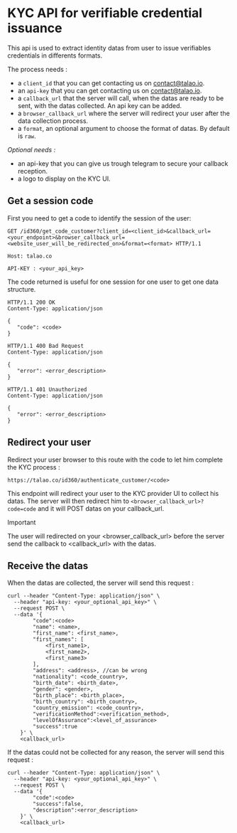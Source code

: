 # KYC API for verifiable credential issuance

This api is used to extract identity datas from user to issue verifiables credentials in differents formats.

The process needs :
- a `client_id` that you can get contacting us on contact@talao.io.
- an `api-key` that you can get contacting us on contact@talao.io.
- a `callback_url` that the server will call, when the datas are ready to be sent, with the datas collected. An api key can be added.
- a `browser_callback_url` where the server will redirect your user after the data collection process. 
- a `format`, an optional argument to choose the format of datas. By default is `raw`.

*Optional needs :*
- an api-key that you can give us trough telegram to secure your callback reception.
- a logo to display on the KYC UI.

## Get a session code

First you need to get a code to identify the session of the user:

```
GET /id360/get_code_customer?client_id=<client_id>&callback_url=<your_endpoint>&browser_callback_url=<website_user_will_be_redirected_on>&format=<format> HTTP/1.1

Host: talao.co

API-KEY : <your_api_key> 
```

The code returned is useful for one session for one user to get one data structure.

```
HTTP/1.1 200 OK
Content-Type: application/json

{
   "code": <code>
}
```


```
HTTP/1.1 400 Bad Request
Content-Type: application/json

{
   "error": <error_description>
}
```


```
HTTP/1.1 401 Unauthorized
Content-Type: application/json

{
   "error": <error_description>
}
```


## Redirect your user

Redirect your user browser to this route with the code to let him complete the KYC process :

`https://talao.co/id360/authenticate_customer/<code>`

This endpoint will redirect your user to the KYC provider UI to collect his datas. The server will then redirect him to `<browser_callback_url>?code=code` and it will POST datas on your callback_url.

> [!IMPORTANT]
> The user will redirected on your <browser_callback_url> before the server send the callback to <callback_url> with the datas.

## Receive the datas

When the datas are collected, the server will send this request :

```
curl --header "Content-Type: application/json" \
  --header "api-key: <your_optional_api_key>" \
  --request POST \
  --data '{
        "code":<code>
        "name": <name>,
        "first_name": <first_name>,
        "first_names": [
            <first_name1>,
            <first_name2>,
            <first_name3>
        ],
        "address": <address>, //can be wrong
        "nationality": <code_country>,
        "birth_date": <birth_date>,
        "gender": <gender>,
        "birth_place": <birth_place>,
        "birth_country": <birth_country>,
        "country_emission": <code_country>,
        "verificationMethod":<verification_method>,
        "levelOfAssurance":<level_of_assurance>
        "success":true
    }' \
    <callback_url>
```

If the datas could not be collected for any reason, the server will send this request :

```
curl --header "Content-Type: application/json" \
  --header "api-key: <your_optional_api_key>" \
  --request POST \
  --data '{
        "code":<code>
        "success":false,
        "description":<error_description>
    }' \
    <callback_url>
``` 